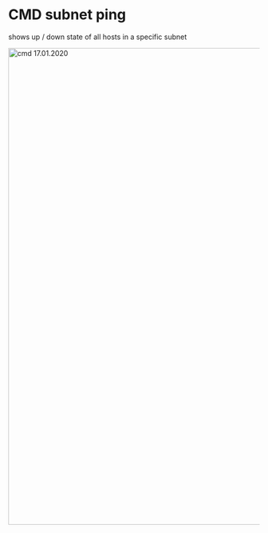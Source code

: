# CMD subnet ping
shows up / down state of all hosts in a specific subnet

<img width="956" alt="cmd 17.01.2020" src="https://user-images.githubusercontent.com/28784098/72636510-7ffa2e00-395f-11ea-8694-de0ad912feea.PNG">
